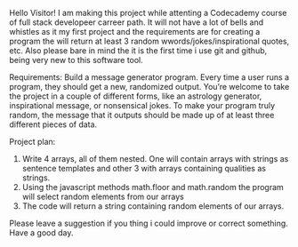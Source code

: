 Hello Visitor!
I am making this project while attenting a Codecademy course of full stack developeer carreer path.
It will not have a lot of bells and whistles as it my first project and the requirements are for creating a program the will return at least 3 random wwords/jokes/inspirational quotes, etc.
Also please bare in mind the it is the first time i use git and github, being very new to this software tool.

Requirements:
Build a message generator program. Every time a user runs a program, they should get a new, randomized output. You’re welcome to take the project in a couple of different forms, like an astrology generator, inspirational message, or nonsensical jokes. To make your program truly random, the message that it outputs should be made up of at least three different pieces of data.


Project plan:
1. Write 4 arrays, all of them nested. One will contain arrays with strings as sentence templates and other 3 with arrays containing qualities as strings.
2. Using the javascript methods math.floor and math.random the program will select random elements from our arrays
3. The code will return a string containing random elements of our arrays.

Please leave a suggestion if you thing i could improve or correct something.
Have a good day.
